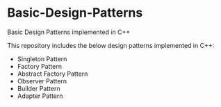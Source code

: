 # Basic-Design-Patterns
Basic Design Patterns implemented in C++

This repository includes the below design patterns implemented in C++:
* Singleton Pattern
* Factory Pattern
* Abstract Factory Pattern
* Observer Pattern
* Builder Pattern
* Adapter Pattern
